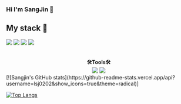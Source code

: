 ### Hi I'm SangJin 👋

<!--
**lsj0202/lsj0202** is a ✨ _special_ ✨ repository because its `README.md` (this file) appears on your GitHub profile.

Here are some ideas to get you started:

- 🔭 I’m currently working on ...
- 🌱 I’m currently learning ...
- 👯 I’m looking to collaborate on ...
- 🤔 I’m looking for help with ...
- 💬 Ask me about ...
- 📫 How to reach me: ...
- 😄 Pronouns: ...
- ⚡ Fun fact: ...
-->

<h2>My stack 🌱</h2>
<div>
  <img src="https://img.shields.io/badge/HTML5-E34F26?style=flat-square&logo=HTML5&logoColor=white"/>
  <img src="https://img.shields.io/badge/CSS3-1572B6?style=flat-square&logo=CSS3&logoColor=white"/>
  <img src="https://img.shields.io/badge/C-A8B9CC?style=flat-square&logo=C&logoColor=white"/>
  <img src="https://img.shields.io/badge/JavaScript-F7DF1E?style=flat-square&logo=JavaScript&logoColor=white"/>
</div>
<br>
<br>

<div align="center">
  <b>🛠Tools🛠</b>
  <br>
  <img src="https://img.shields.io/badge/Visual Studio code-24acf2?style=flat-round&logo=visualstudiocode&logoColor=white"/>
  <img src="https://img.shields.io/badge/Github-black?style=flat-round&logo=Github&logoColor=white"/>
</div>

<div>
[![Sangjin's GitHub stats](https://github-readme-stats.vercel.app/api?username=lsj0202&show_icons=true&theme=radical)]


  
[![Top Langs](https://github-readme-stats.vercel.app/api/top-langs/?username=lsj0202&layout=compact)](https://github.com/anuraghazra/github-readme-stats)
</div>

